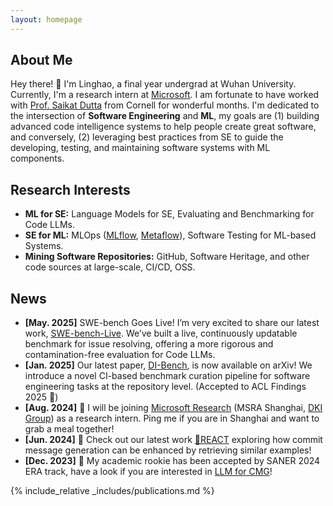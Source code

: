 ```yaml
---
layout: homepage
---
```


## About Me

Hey there! 👋 I'm Linghao, a final year undergrad at Wuhan University. Currently, I'm a research intern at [Microsoft](https://www.microsoft.com/en-us/research/group/data-knowledge-intelligence/). I am fortunate to have worked with [Prof. Saikat Dutta](https://www.cs.cornell.edu/~saikatd/) from Cornell for wonderful months. I'm dedicated to the intersection of **Software Engineering** and **ML**, my goals are (1) building advanced code intelligence systems to help people create great software, and conversely, (2) leveraging best practices from SE to guide the developing, testing, and maintaining software systems with ML components.

## Research Interests

- **ML for SE:** Language Models for SE, Evaluating and Benchmarking for Code LLMs.
- **SE for ML:** MLOps ([MLflow](https://github.com/mlflow/mlflow), [Metaflow](https://github.com/Netflix/metaflow)), Software Testing for ML-based Systems.
- **Mining Software Repositories:** GitHub, Software Heritage, and other code sources at large-scale, CI/CD, OSS.

## News

- **[May. 2025]** SWE-bench Goes Live! I’m very excited to share our latest work, [SWE-bench-Live](https://swe-bench-live.github.io/). We’ve built a live, continuously updatable benchmark for issue resolving, offering a more rigorous and contamination-free evaluation for Code LLMs.
- **[Jan. 2025]** Our latest paper, [DI-Bench](https://arxiv.org/abs/2501.13699), is now available on arXiv! We introduce a novel CI-based benchmark curation pipeline for software engineering tasks at the repository level. (Accepted to ACL Findings 2025 🥳)
- **[Aug. 2024]** 🥳 I will be joining [Microsoft Research](https://www.microsoft.com/en-us/research/lab/microsoft-research-asia/) (MSRA Shanghai, [DKI Group](https://www.microsoft.com/en-us/research/group/data-knowledge-intelligence/)) as a research intern. Ping me if you are in Shanghai and want to grab a meal together!
- **[Jun. 2024]** 🧐 Check out our latest work [🔎REACT](https://arxiv.org/abs/2406.05514) exploring how commit message generation can be enhanced by retrieving similar examples!
- **[Dec. 2023]** 🤠 My academic rookie has been accepted by SANER 2024 ERA track, have a look if you are interested in [LLM for CMG](https://ieeexplore.ieee.org/document/10589767)!
 
{% include_relative _includes/publications.md %}
